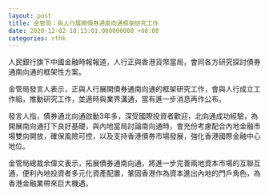 ```yaml
---
layout: post
title: 金管局：與人行展開債券通南向通框架研究工作
date: 2020-12-02 18:13:01.000000000 +08:00
categories: rthk
---
```


人民銀行旗下中國金融時報報道，人行正與香港貨幣當局，會同各方研究探討債券通南向通的框架性方案。

金管局發言人表示，正與人行展開債券通南向通的框架研究工作，會與人行成立工作組，推動研究工作，並適時與業界溝通，當有進一步消息再作公布。

發言人指，債券通北向通啟動3年多，深受國際投資者歡迎，北向通成功經驗，為開展南向通打下良好基礎，與內地當局討論南向通時，會充份考慮配合內地金融市場雙向開放，確保風險可控，以及支持香港債券市場發展，強化香港國際金融中心地位。

金管局總裁余偉文表示，拓展債券通南向通，將進一步完善兩地資本市場的互聯互通，便利內地投資者多元化資產配置，鞏固香港作為資本進出內地的門戶角色，為香港金融業帶來巨大機遇。

